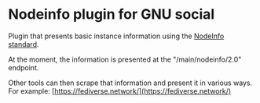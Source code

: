 # Nodeinfo plugin for GNU social

Plugin that presents basic instance information using the [NodeInfo standard](http://nodeinfo.diaspora.software/).

At the moment, the information is presented at the "/main/nodeinfo/2.0" endpoint.

Other tools can then scrape that information and present it in various ways. For example: [https://fediverse.network/](https://fediverse.network/)
